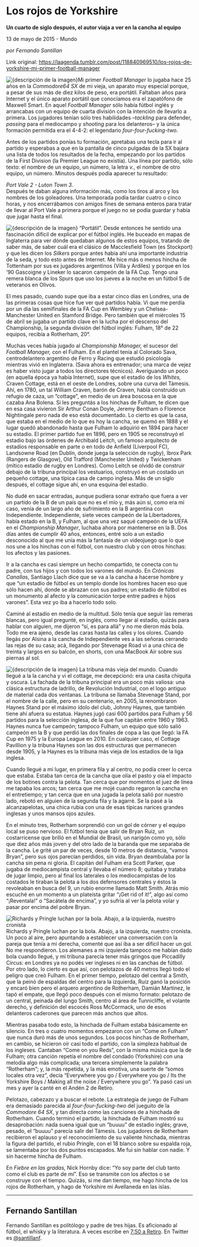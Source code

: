 # Los rojos de Yorkshire

**Un cuarto de siglo después, el autor viaja a ver en la cancha al equipo**

13 de mayo de 2015 - Mundo

_por Fernando Santillan_

Link original: https://laagenda.tumblr.com/post/118840969510/los-rojos-de-yorkshire-mi-primer-football-manager

![{descripción de la imagen}](https://64.media.tumblr.com/e65f2cafa2a618e2c2e8e4c98969c229/tumblr_inline_pjzzyocC021t6q87u_500.jpg)Mi primer *Football Manager* lo jugaba hace 25 años en la *Commodore64 SX* de mi vieja, un aparato muy especial porque, a pesar de sus más de diez kilos de peso, era portátil. Faltaban años para Internet y el único aparato portátil que conocíamos era el zapatófono de Maxwell Smart. En aquel *Football Manager* sólo había fútbol inglés y arrancabas con un equipo de cuarta división con la intención de llevarlo a primera. Los jugadores tenían sólo tres habilidades –*tackling* para defender, *passing* para el mediocampo y *shooting* para los delanteros– y la única formación permitida era el 4-4-2: el legendario *four-four-fucking-two.*

Antes de los partidos ponías tu formación, apretabas una tecla para ir al partido y esperabas a que en la pantalla de cinco pulgadas de la SX bajara una lista de todos los resultados de la fecha, empezando por los partidos de la First Division (la Premier League no existía). Una línea por partido, sólo texto: el nombre de un equipo, un número, la letra *v.*, el nombre de otro equipo, un número. Minutos después podía aparecer tu resultado:

*Port Vale 2 - Luton Town 3*.  
Después te daban alguna información más, como los tiros al arco y los nombres de los goleadores. Una temporada podía tardar cuatro o cinco horas, y nos encerrábamos con amigos fines de semana enteros para tratar de llevar al Port Vale a primera porque el juego no se podía guardar y había que jugar hasta el final.

![{descripción de la imagen}](https://64.media.tumblr.com/ca5f7765a97da42054b7f7d249274840/tumblr_inline_pjzzyoajBD1t6q87u_250.jpg) “Portátil”. Desde entonces he sentido una fascinación difícil de explicar por el fútbol inglés. He buceado en mapas de Inglaterra para ver dónde quedaban algunos de estos equipos, tratando de saber más, de saber cuál era el clásico de Macclesfield Town (es Stockport) y que les dicen los *Silkers* porque antes había ahí una importante industria de la seda, y todo esto antes de Internet. Me hice más o menos hincha de Tottenham por sus ex jugadores argentinos (Villa y Ardiles) y porque en los ’90 Gascoigne y Lineker lo sacaron campeón de la FA Cup. Tengo una remera blanca de los Spurs que uso los jueves a la noche en un fútbol 5 de veteranos en Olivos.

El mes pasado, cuando supe que iba a estar cinco días en Londres, una de las primeras cosas que hice fue ver qué partidos había. Vi que me perdía por un día las semifinales de la FA Cup en Wembley y un Chelsea-Manchester United en Stamford Bridge. Pero también que el miércoles 15 de abril se jugaba un partido clave en la lucha por el descenso del Championship, la segunda división del fútbol inglés: Fulham, 18° de 22 equipos, recibía a Rotherham, 20°.

Muchas veces había jugado al *Championship Manager,* el sucesor del *Football Manager,* con el Fulham. En el plantel tenía al Colorado Sava, centrodelantero argentino de Ferro y Racing que estudió psicología mientras vivió en Inglaterra. (Sava ahora es entrenador; una marca de vejez es haber visto jugar a todos los directores técnicos). Averiguando un poco (en aquella época ya había Internet), supe que el estadio de los *Whites,* Craven Cottage, está en el oeste de Londres, sobre una curva del Támesis. Ahí, en 1780, un tal William Craven, barón de Craven, había construido un refugio de caza, un “cottage", en medio de un área boscosa en la que cazaba Ana Bolena. Si les preguntás a los hinchas de Fulham, te dicen que en esa casa vivieron Sir Arthur Conan Doyle, Jeremy Bentham o Florence Nightingale pero nada de eso está documentado. Lo cierto es que la casa, que estaba en el medio de lo que es hoy la cancha, se quemó en 1888 y el lugar quedó abandonado hasta que Fulham lo adquirió en 1894 para hacer su estadio. El primer partido fue en 1896, pero en 1905 se reconstruyó el estadio bajo las órdenes de Archibald Leitch, un famoso arquitecto de estadios responsable en parte o en todo de Anfield (Liverpool FC), Landsowne Road (en Dublín, donde juega la selección de rugby), Ibrox Park (Rangers de Glasgow), Old Trafford (Manchester United) y Twickenham (mítico estadio de rugby en Londres). Como Leitch se olvidó de construir debajo de la tribuna principal los vestuarios, construyó en un costado un pequeño cottage, una típica casa de campo inglesa. Más de un siglo después, el cottage sigue ahí, en una esquina del estadio.

No dudé en sacar entradas, aunque pudiera sonar extraño que fuera a ver un partido de la B de un país que no es el mío y, más aún si, como era mi caso, venía de un largo año de sufrimiento en la B argentina con Independiente. Independiente, siete veces campeón de la Libertadores, había estado en la B, y Fulham, al que una vez saqué campeón de la UEFA en el *Championship Manager*, luchaba ahora por mantenerse en la B. Dos días antes de cumplir 40 años, entonces, entré solo a un estadio desconocido al que me unía más la fantasía de un videojuego que lo que nos une a los hinchas con el fútbol, con nuestro club y con otros hinchas: los afectos y las pasiones. 

Ir a la cancha es casi siempre un hecho compartido, te conecta con tu padre, con tus hijos y con todos los varones del mundo. En *Crónicas Canallas*, Santiago Llach dice que se va a la cancha a hacerse hombre y que “un estadio de fútbol es un templo donde los hombres hacen eso que sólo hacen ahí, donde se abrazan con sus padres; un estadio de fútbol es un monumento al afecto y la comunicación torpe entre padres e hijos varones”. Esta vez yo iba a hacerlo todo solo.

Caminé al estadio en medio de la multitud. Sólo tenía que seguir las remeras blancas, pero igual pregunté, en inglés, como llegar al estadio, quizás para hablar con alguien, me dijeron “sí, es para allá” y no me dieron más bola. Todo me era ajeno, desde las caras hasta las calles y los olores. Cuando llegás por Alsina a la cancha de Independiente ves a las señoras cerrando las rejas de su casa; acá, llegando por Stevenage Road vi a una chica de treinta y largos en su balcón, en shorts, con una MacBook Air sobre sus piernas al sol.

![{descripción de la imagen}](https://64.media.tumblr.com/cb5bc36bbf41337c73f1b0b174acdda5/tumblr_inline_pjzzypTCc11t6q87u_500.jpg) La tribuna más vieja del mundo. Cuando llegué a la la cancha y vi el cottage, me decepcionó: era una casita chiquita y oscura. La fachada de la tribuna principal era un poco más valiosa: una clásica estructura de ladrillo, de Revolución Industrial, con el logo antiguo de material cada dos ventanas. La tribuna se llamaba Stevenage Stand, por el nombre de la calle, pero en su centenario, en 2005, la renombraron Haynes Stand por el máximo ídolo del club, Johnny Haynes, que también tiene ahí afuera su estatua. Haynes jugó casi 600 partidos para Fulham y 56 partidos para la selección inglesa, de la que fue capitán entre 1960 y 1963. Haynes nunca fue campeón; tampoco Fulham, un equipo que sólo salió campeón en la B y que perdió las dos finales de copa a las que llegó: la FA Cup en 1975 y la Europa League en 2010. En cualquier caso, el Cottage Pavillion y la tribuna Haynes son las dos estructuras que permanecen desde 1905, y la Haynes es la tribuna más vieja de los estadios de la liga inglesa. 

Cuando llegué a mi lugar, en primera fila y al centro, no podía creer lo cerca que estaba. Estaba tan cerca de la cancha que olía el pasto y oía el impacto de los botines contra la pelota. Tan cerca que por momentos el juez de línea me tapaba los arcos; tan cerca que me mojé cuando regaron la cancha en el entretiempo; y tan cerca que en una jugada la pelota salió por nuestro lado, rebotó en alguien de la segunda fila y la agarré. Se la pasé a la alcanzapelotas, una chica rubia con una de esas típicas narices grandes inglesas y unos mansos ojos azules.

En el minuto tres, Rotherham sorprendió con un gol de córner y el equipo local se puso nervioso. El fútbol tenía que salir de Bryan Ruiz, un costarricense que brilló en el Mundial de Brasil, un narigón como yo, sólo que diez años más joven y del otro lado de la baranda que me separaba de la cancha. Le grité un par de veces, desde 10 metros de distancia, “vamos Bryan”, pero sus ojos parecían perdidos, sin vida. Bryan deambulaba por la cancha sin pena ni gloria. El capitán del Fulham era Scott Parker, que jugaba de mediocampista central y llevaba el número 8; quitaba y trataba de jugar limpio, pero al final los laterales o los mediocampistas de los costados le tiraban la pelota a los dos defensores centrales y éstos la revoleaban en busca del 9, un rubio enorme llamado Matt Smith. Atrás mío escuché en un momento a un plateísta gritar “¡Get rid of it!”, algo así como “¡Reventala!” o “Sacátela de encima”, y yo sufría al ver la pelota volar y pasar por encima del pobre Bryan.

![Richards y Pringle luchan por la bola. Abajo, a la izquierda, nuestro cronista](https://64.media.tumblr.com/d4f89f12774515bb2e9ee222052f285e/tumblr_inline_pjzzyqsRun1t6q87u_500.jpg) Richards y Pringle luchan por la bola. Abajo, a la izquierda, nuestro cronista. Un poco al aire, pero apuntando a establecer una conversación con la pareja que tenía a mi derecha, comenté que así iba a ser difícil hacer un gol. No me respondieron. Los alemanes a mi izquierda tampoco me habían dado bola cuando llegué, y mi tribuna parecía tener más gringos que Piccadilly Circus: en Londres ya no podés ver ingleses ni en las canchas de fútbol. Por otro lado, lo cierto es que así, con pelotazos de 40 metros llegó todo el peligro que creó Fulham. En el primer tiempo, pelotazo del central a Smith, que la peinó de espaldas del centro para la izquierda, Ruiz ganó la posición y encaró bien pero el arquero argentino de Rotherham, Damián Martínez, le tapó el empate, que llegó poco después con el mismo formato: pelotazo de un central, peinada del lungo Smith, centro al área de Tunnicliffe, el volante derecho, y definición del escocés Ross McCormack, uno de esos delanteros caderones que parecen más anchos que altos. 

Mientras pasaba todo esto, la hinchada de Fulham estaba básicamente en silencio. En tres o cuatro momentos empezaron con un “Come on Fulham” que nunca duró más de unos segundos. Los pocos hinchas de Rotherham, en cambio, se hicieron oír casi todo el partido, con la simpleza habitual de los ingleses. Cantaban “Come on you Reds”, con la misma música que la de Fulham; otra canción repetía el nombre del condado (Yorkshire) con una melodía algo más complicada; una tercera simplemente la palabra “Rotherham”; y, la más repetida, y la más emotiva, una suerte de “somos locales otra vez”, decía “Everywhere you go / Everywhere you go / Its the Yorkshire Boys / Making all the noise / Everywhere you go”. Ya pasó casi un mes y ayer la canté en el Andén 2 de Retiro.

Pelotazo, cabezazo y a buscar el rebote. La estrategia de juego de Fulham era demasiado parecida al *four-four-fucking-two* del jueguito de la *Commodore 64 SX*, y tan directa como las canciones de a hinchada de Rotherham. Cuando terminó el partido, la hinchada de Fulham mostró su desaprobación: nada suena igual que un “buuuu” de estadio inglés; grave, pesado, el “buuuu” parecía salir del Támesis. Los jugadores de Rotherham recibieron el aplauso y el reconocimiento de su valiente hinchada, mientras la figura del partido, el rubio Pringle, con el 18 blanco sobre su espalda roja, se lamentaba por los dos puntos escapados. Me fui sin hablar con nadie. Y sin hacerme hincha de Fulham.

En *Fiebre en las gradas,* Nick Hornby dice: “Yo soy parte del club tanto como el club es parte de mí”. Eso se transmite con los afectos o se construye con el tiempo. Quizás, si me dan tiempo, me hago hincha de los rojos de Rotherham, y hago de Yorkshire mi Avellaneda en las islas.

  




---

 Fernando Santillan
-------------------

 Fernando Santillan es politólogo y padre de tres hijas. Es aficionado al fútbol, el whisky y la literatura. A veces escribe en [7:50 a Retiro](http://www.750aretiro.blogspot.com). En Twitter es [@santillanf](https://twitter.com/santillanf). 

